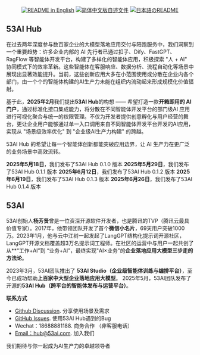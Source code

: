 <div align="center">
  <a href="./README.md"><img alt="README in English" src="https://img.shields.io/badge/English-d9d9d9"></a>
  <a href="./README_CN.md"><img alt="简体中文版自述文件" src="https://img.shields.io/badge/简体中文-d9d9d9"></a>
  <a href="./README_JA.md"><img alt="日本語のREADME" src="https://img.shields.io/badge/日本語-d9d9d9"></a>
</div>

## 53AI Hub

在过去两年深度参与数百家企业的大模型落地应用交付与陪跑服务中，我们洞察到一个重要趋势：许多企业内部的 AI 先行者已通过扣子、Dify、FastGPT、RagFlow 等智能体开发平台，构建了多样化的智能体应用，积极探索 "人 + AI" 协同模式下的效率革新。这些智能体在客服响应、数据分析、流程自动化等场景中展现出显著效能提升。当前，这些创新应用大多在小范围使用或分散在企业内各个部门，由一个个的智能体构建的AI生产力未能在组织内流动起来形成规模化价值辐射。

基于此，**2025年2月**我们提出**53AI Hub**的构想 —— 希望打造一款**开箱即用的 AI 门户**，通过标准化接口集成能力，将分散在不同智能体开发平台的部门级AI 应用进行可视化聚合与统一的权限管理。不仅为开发者提供创意孵化与用户经营的舞台，更让企业用户能够通过单一入口调用来自不同智能体开发平台开发的AI应用，实现从 "场景级效率优化" 到 "企业级AI生产力构建" 的跨越。

53AI Hub 的希望让每一个智能体创新都能突破应用边界，让 AI 生产力在更广泛的业务场景中高效流转。

**2025年5月18日**，我们发布了53AI Hub  0.1.0 版本
**2025年5月29日**，我们发布了53AI Hub  0.1.1 版本
**2025年6月12日**，我们发布了53AI Hub  0.1.2 版本
**2025年6月19日**，我们发布了53AI Hub  0.1.3 版本
**2025年6月26日**，我们发布了53AI Hub  0.1.4 版本


## 53AI

53AI创始人**杨芳贤**曾是一位资深开源软件开发者，也是腾讯的TVP（腾讯云最具价值专家）。2017年，他带领团队开发了首个**微信小名片**，69天用户突破1000万。2023年1月，他与云中江树一起发起了LangGPT结构化提示词开源社区，LangGPT开源文档覆盖超3万名提示词工程师。在社区的运营中与用户一起共创了从**“工作+AI”到 “业务+AI"，最终实现"AI×业务"的**企业落地应用大模型三步走的方法论**。

2023年3月，53AI团队推出了 **53AI Studio（企业级智能体训练与编排平台）**，至今已成功帮助**上百家中大型企业落地应用大模型**。
2025年5月，53AI团队发布了开源的**53AI Hub（跨平台的智能体发布与运营平台）**。

**联系方式**

- [Github Discussion](https://github.com/53AI/53AIHub/discussions). 分享使用场景及需求
- [GitHub Issues](https://github.com/53AI/53AIHub/issues). 使用53AI Hub遇到的Bug
- Wechat：18688881188. 商务合作 （非客服电话）
- [Email：hub@53ai.com](mailto:hub@53ai.com).  加入我们

我们期待与你一起成为AI生产力的卓越领导者

